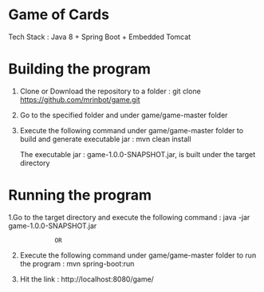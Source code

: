 # Game of Cards

Tech Stack : Java 8 + Spring Boot + Embedded Tomcat

# Building the program

1. Clone or Download the repository to a folder 
: git clone https://github.com/mrinbot/game.git

2. Go to the specified folder and under game/game-master folder

3. Execute the following command under game/game-master folder to build and generate executable jar
: mvn clean install

   The executable jar : game-1.0.0-SNAPSHOT.jar, is built under the target directory

# Running the program

1.Go to the target directory and execute the following command
: java -jar game-1.0.0-SNAPSHOT.jar

                 OR

2. Execute the following command under game/game-master folder to run the program
: mvn spring-boot:run

3. Hit the link : http://localhost:8080/game/
